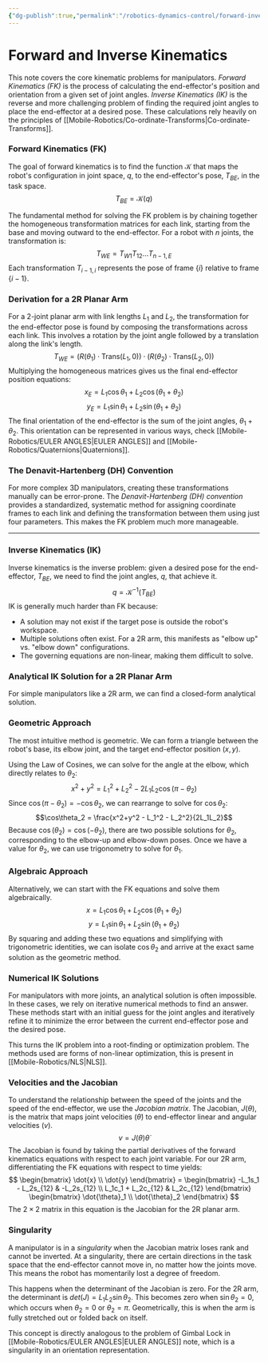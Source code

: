 ```yaml
---
{"dg-publish":true,"permalink":"/robotics-dynamics-control/forward-inverse-kinematics/"}
---
```



# Forward and Inverse Kinematics

This note covers the core kinematic problems for manipulators. *Forward Kinematics (FK)* is the process of calculating the end-effector's position and orientation from a given set of joint angles. *Inverse Kinematics (IK)* is the reverse and more challenging problem of finding the required joint angles to place the end-effector at a desired pose. These calculations rely heavily on the principles of [[Mobile-Robotics/Co-ordinate-Transforms\|Co-ordinate-Transforms]].



### Forward Kinematics (FK)

The goal of forward kinematics is to find the function $\mathcal{K}$ that maps the robot's configuration in joint space, $q$, to the end-effector's pose, $T_{BE}$, in the task space.
$$T_{BE} = \mathcal{K}(q)$$

The fundamental method for solving the FK problem is by chaining together the homogeneous transformation matrices for each link, starting from the base and moving outward to the end-effector. For a robot with $n$ joints, the transformation is:
$$T_{WE} = T_{W1} T_{12} \dots T_{n-1, E}$$
Each transformation $T_{i-1, i}$ represents the pose of frame $\{i\}$ relative to frame $\{i-1\}$.

### Derivation for a 2R Planar Arm
For a 2-joint planar arm with link lengths $L_1$ and $L_2$, the transformation for the end-effector pose is found by composing the transformations across each link. This involves a rotation by the joint angle followed by a translation along the link's length.
$$T_{WE} = (R(\theta_1) \cdot \text{Trans}(L_1, 0)) \cdot (R(\theta_2) \cdot \text{Trans}(L_2, 0))$$
Multiplying the homogeneous matrices gives us the final end-effector position equations:
$$x_E = L_1 \cos\theta_1 + L_2 \cos(\theta_1 + \theta_2)$$
$$y_E = L_1 \sin\theta_1 + L_2 \sin(\theta_1 + \theta_2)$$
The final orientation of the end-effector is the sum of the joint angles, $\theta_1 + \theta_2$. This orientation can be represented in various ways, check [[Mobile-Robotics/EULER ANGLES\|EULER ANGLES]] and [[Mobile-Robotics/Quaternions\|Quaternions]].

### The Denavit-Hartenberg (DH) Convention
For more complex 3D manipulators, creating these transformations manually can be error-prone. The *Denavit-Hartenberg (DH) convention* provides a standardized, systematic method for assigning coordinate frames to each link and defining the transformation between them using just four parameters. This makes the FK problem much more manageable.

---

### Inverse Kinematics (IK)

Inverse kinematics is the inverse problem: given a desired pose for the end-effector, $T_{BE}$, we need to find the joint angles, $q$, that achieve it.
$$q = \mathcal{K}^{-1}(T_{BE})$$
IK is generally much harder than FK because:
* A solution may not exist if the target pose is outside the robot's workspace.
* Multiple solutions often exist. For a 2R arm, this manifests as "elbow up" vs. "elbow down" configurations.
* The governing equations are non-linear, making them difficult to solve.

### Analytical IK Solution for a 2R Planar Arm

For simple manipulators like a 2R arm, we can find a closed-form analytical solution.

### Geometric Approach
The most intuitive method is geometric. We can form a triangle between the robot's base, its elbow joint, and the target end-effector position $(x, y)$.

Using the Law of Cosines, we can solve for the angle at the elbow, which directly relates to $\theta_2$:
$$x^2 + y^2 = L_1^2 + L_2^2 - 2L_1L_2 \cos(\pi - \theta_2)$$
Since $\cos(\pi - \theta_2) = -\cos\theta_2$, we can rearrange to solve for $\cos\theta_2$:
$$\cos\theta_2 = \frac{x^2+y^2 - L_1^2 - L_2^2}{2L_1L_2}$$
Because $\cos(\theta_2) = \cos(-\theta_2)$, there are two possible solutions for $\theta_2$, corresponding to the elbow-up and elbow-down poses. Once we have a value for $\theta_2$, we can use trigonometry to solve for $\theta_1$.

### Algebraic Approach
Alternatively, we can start with the FK equations and solve them algebraically.
$$x = L_1 \cos\theta_1 + L_2 \cos(\theta_1 + \theta_2)$$
$$y = L_1 \sin\theta_1 + L_2 \sin(\theta_1 + \theta_2)$$
By squaring and adding these two equations and simplifying with trigonometric identities, we can isolate $\cos\theta_2$ and arrive at the exact same solution as the geometric method.

### Numerical IK Solutions
For manipulators with more joints, an analytical solution is often impossible. In these cases, we rely on iterative numerical methods to find an answer. These methods start with an initial guess for the joint angles and iteratively refine it to minimize the error between the current end-effector pose and the desired pose.

This turns the IK problem into a root-finding or optimization problem. The methods used are forms of non-linear optimization, this is present in [[Mobile-Robotics/NLS\|NLS]].

### Velocities and the Jacobian

To understand the relationship between the speed of the joints and the speed of the end-effector, we use the *Jacobian matrix*. The Jacobian, $J(\theta)$, is the matrix that maps joint velocities ($\dot{\theta}$) to end-effector linear and angular velocities ($v$).
$$v = J(\theta)\dot{\theta}$$
The Jacobian is found by taking the partial derivatives of the forward kinematics equations with respect to each joint variable. For our 2R arm, differentiating the FK equations with respect to time yields:
$$
\begin{bmatrix} \dot{x} \\ \dot{y} \end{bmatrix} = \begin{bmatrix} -L_1s_1 - L_2s_{12} & -L_2s_{12} \\ L_1c_1 + L_2c_{12} & L_2c_{12} \end{bmatrix} \begin{bmatrix} \dot{\theta}_1 \\ \dot{\theta}_2 \end{bmatrix}
$$
The $2 \times 2$ matrix in this equation is the Jacobian for the 2R planar arm.

### Singularity
A manipulator is in a *singularity* when the Jacobian matrix loses rank and cannot be inverted. At a singularity, there are certain directions in the task space that the end-effector cannot move in, no matter how the joints move. This means the robot has momentarily lost a degree of freedom.

This happens when the determinant of the Jacobian is zero. For the 2R arm, the determinant is $det(J) = L_1 L_2 \sin\theta_2$. This becomes zero when $\sin\theta_2=0$, which occurs when $\theta_2 = 0$ or $\theta_2 = \pi$. Geometrically, this is when the arm is fully stretched out or folded back on itself.

This concept is directly analogous to the problem of Gimbal Lock in [[Mobile-Robotics/EULER ANGLES\|EULER ANGLES]] note, which is a singularity in an orientation representation.